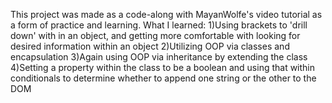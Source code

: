 This project was made as a code-along with MayanWolfe's video tutorial as a form of practice and learning. What I learned: 
1)Using brackets to 'drill down' with in an object, and getting more comfortable with looking for desired information within an object
2)Utilizing OOP via classes and encapsulation
3)Again using OOP via inheritance by extending the class
4)Setting a property within the class to be a boolean and using that within conditionals to determine whether to append one string or the other to the DOM